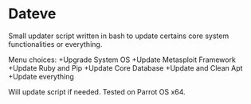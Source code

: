 # Dateve
Small updater script written in bash to update certains core system functionalities or everything.

Menu choices:
+Upgrade System OS
+Update Metasploit Framework
+Update Ruby and Pip
+Update Core Database
+Update and Clean Apt
+Update everything

Will update script if needed. Tested on Parrot OS x64.
